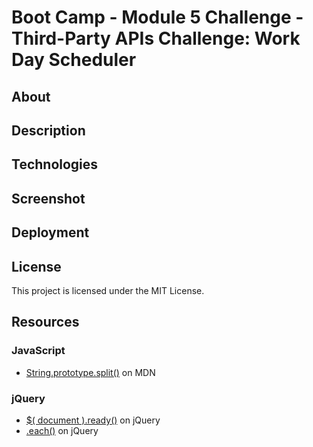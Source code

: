 # Boot Camp - Module 5 Challenge - Third-Party APIs Challenge: Work Day Scheduler

## About

## Description

## Technologies

## Screenshot

## Deployment

## License

This project is licensed under the MIT License.

## Resources

### JavaScript

- [String.prototype.split()](https://developer.mozilla.org/en-US/docs/Web/JavaScript/Reference/Global_Objects/String/split) on MDN

### jQuery

- [$( document ).ready()](https://learn.jquery.com/using-jquery-core/document-ready/) on jQuery
- [.each()](https://api.jquery.com/each/) on jQuery

